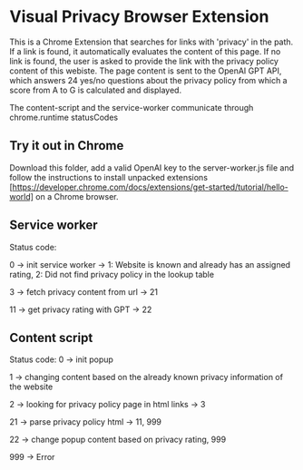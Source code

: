 
# Visual Privacy Browser Extension

This is a Chrome Extension that searches for links with 'privacy' in the path. If a link is found, it automatically evaluates the content of this page. If no link is found, the user is asked to provide the link with the privacy policy content of this webiste. The page content is sent to the OpenAI GPT API, which answers 24 yes/no questions about the privacy policy from which a score from A to G is calculated and displayed.

The content-script and the service-worker communicate through chrome.runtime statusCodes

## Try it out in Chrome

Download this folder, add a valid OpenAI key to the server-worker.js file and follow the instructions to install unpacked extensions [https://developer.chrome.com/docs/extensions/get-started/tutorial/hello-world] on a Chrome browser.

## Service worker

Status code:

0 -> init service worker -> 1: Website is known and already has an assigned rating, 2: Did not find privacy policy in the lookup table

3 -> fetch privacy content from url -> 21

11 -> get privacy rating with GPT -> 22

## Content script

Status code:
0 -> init popup

1 -> changing content based on the already known privacy information of the website

2 -> looking for privacy policy page in html links -> 3

21 -> parse privacy policy html -> 11, 999

22 -> change popup content based on privacy rating, 999

999 -> Error

